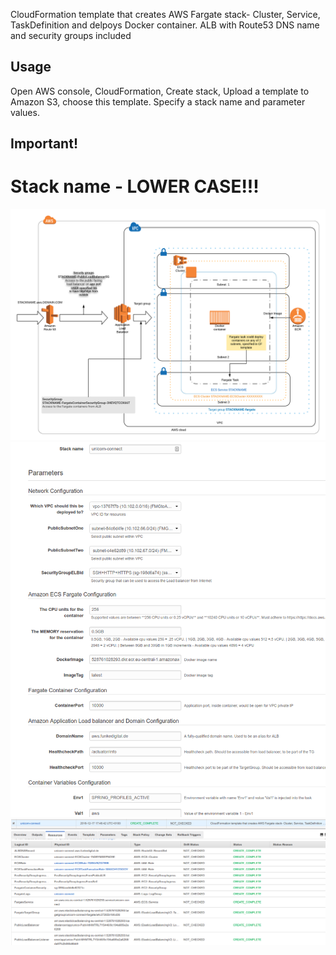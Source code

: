
CloudFormation template that creates AWS Fargate stack- Cluster, Service, TaskDefinition and delpoys Docker container. ALB with Route53 DNS name and security groups included

## Usage
Open AWS console, CloudFormation, Create stack, Upload a template to Amazon S3, choose this template.
Specify a stack name and parameter values.
## Important!
# Stack name - LOWER CASE!!!


![FargateOverview](https://github.com/aliaskov/Cloudformation/blob/master/fargate/FargateOverview.png)
![FargateResourceList](https://github.com/aliaskov/Cloudformation/blob/master/fargate/unicorn-connect-example.png)
![FargateUnicorn](https://github.com/aliaskov/Cloudformation/blob/master/fargate/FargateResourceList.png)
